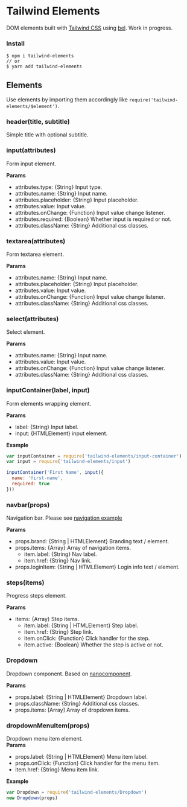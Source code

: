 # Tailwind Elements

DOM elements built with [Tailwind CSS](https://tailwindcss.com) using [bel](/schama/bel). Work in progress.

### Install
```
$ npm i tailwind-elements
// or
$ yarn add tailwind-elements
```

## Elements

Use elements by importing them accordingly like `require('tailwind-elements/$element')`.

### header(title, subtitle)
Simple title with optional subtitle.

### input(attributes)
Form input element.  

**Params**
- attributes.type: {String} Input type.  
- attributes.name: {String} Input name.  
- attributes.placeholder: {String} Input placeholder.  
- attributes.value: Input value.  
- attributes.onChange: {Function} Input value change listener.  
- attributes.required: {Boolean} Whether input is required or not.  
- attributes.className: {String} Additional css classes.  

### textarea(attributes)
Form textarea element.  

**Params**
- attributes.name: {String} Input name.  
- attributes.placeholder: {String} Input placeholder.  
- attributes.value: Input value.  
- attributes.onChange: {Function} Input value change listener.  
- attributes.className: {String} Additional css classes.  

### select(attributes)
Select element.

**Params**  
- attributes.name: {String} Input name.  
- attributes.value: Input value.  
- attributes.onChange: {Function} Input value change listener.  
- attributes.className: {String} Additional css classes.  

### inputContainer(label, input)
Form elements wrapping element.

**Params**  
- label: {String} Input label.  
- input: {HTMLElement} input element.

**Example**  
```js
var inputContainer = require('tailwind-elements/input-container')
var input = require('tailwind-elements/input')

inputContainer('First Name', input({
  name: 'first-name',
  required: true
}))
```

### navbar(props)
Navigation bar. Please see [navigation example](https://tailwindcss.com/docs/examples/navigation)

**Params**  
- props.brand: {String | HTMLElement} Branding text / element.
- props.items: {Array} Array of navigation items.
  - item.label: {String} Nav label.
  - item.href: {String} Nav link.
- props.loginItem: {String | HTMLElement} Login info text / element.


### steps(items)
Progress steps element.

**Params**  
- items: {Array} Step items.
  - item.label: {String | HTMLElement} Step label.
  - item.href: {String} Step link.
  - item.onClick: {Function} Click handler for the step.
  - item.active: {Boolean} Whether the step is active or not.

### Dropdown
Dropdown component. Based on [nanocomponent](https://github.com/choojs/nanocomponent).

**Params**
- props.label: {String | HTMLElement} Dropdown label.
- props.className: {String} Additional css classes.  
- props.items: [Array] Array of dropdown items.

### dropdownMenuItem(props)
Dropdown menu item element.  
**Params**  
- props.label: {String | HTMLElement} Menu item label.
- props.onClick: {Function} Click handler for the menu item.
- item.href: {String} Menu item link.

**Example**
```js
var Dropdown = require('tailwind-elements/Dropdown')
new Dropdown(props)
```






